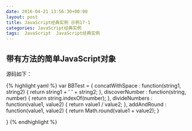 ```yaml
---
date: 2016-04-21 13:56:30+00:00
layout: post
title: JavaScript经典实例 示例17-1
categories: JavaScript经典实例
tags:  JavaScript  JavaScript经典实例
---
```

带有方法的简单JavaScript对象
----------------

源码如下：

{% highlight yaml %}
var BBTest = {
    concatWithSpace : function(string1, string2) {
        return string1 + ' ' + string2;
    },
    discoverNumber : function(string, number) {
        return string.indexOf(number);
    },
    divideNumbers : function(value1, value2) {
        return value1 / value2;
    },
    addAndRound : function(value1, value2) {
        return Math.round(value1 + value2);
    }
    
}
{% endhighlight %}
